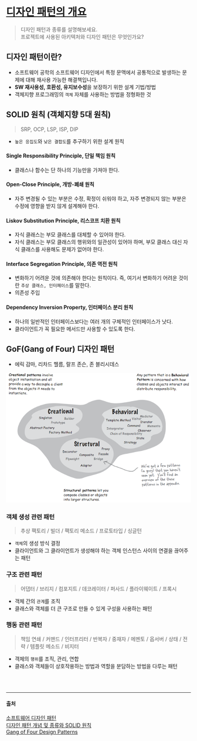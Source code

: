 # [디자인 패턴의 개요](https://github.com/gyoogle/tech-interview-for-developer/blob/master/Design%20Pattern/%5BDesign%20Pattern%5D%20Overview.md)
> 디자인 패턴과 종류를 설명해보세요.<br>
> 프로젝트에 사용된 아키텍처와 디자인 패턴은 무엇인가요?

## 디자인 패턴이란?
+ 소프트웨어 공학의 소프트웨어 디자인에서 특정 문맥에서 공통적으로 발생하는 문제에 대해 재사용 가능한 해결책입니다.
+ **SW 재사용성, 호환성, 유지보수성**을 보장하기 위한 설계 기법/방법
+ 객체지향 프로그래밍의 ```객체``` 자체를 사용하는 방법을 정형화한 것

## SOLID 원칙 (객체지향 5대 원칙)
> SRP, OCP, LSP, ISP, DIP
+ ```높은 응집도```와 ```낮은 결합도```를 추구하기 위한 설계 원칙
#### Single Responsibility Principle, 단일 책임 원칙
+ 클래스나 함수는 단 하나의 기능만을 가져야 한다.
#### Open-Close Principle, 개방-폐쇄 원칙
+ 자주 변경될 수 있는 부분은 수정, 확정이 쉬워야 하고, 자주 변경되지 않는 부분은 수정에 영향을 받지 않게 설계해야 한다.
#### Liskov Substitution Principle, 리스코프 치환 원칙
+ 자식 클래스는 부모 클래스를 대체할 수 있어야 한다.
+ 자식 클래스는 부모 클래스의 행위와의 일관성이 있어야 하며, 부모 클래스 대신 자식 클래스를 사용해도 문제가 없어야 한다.
#### Interface Segregation Principle, 의존 역전 원칙
+ 변화하기 어려운 것에 의존해야 한다는 원칙이다. 즉, 여기서 변화하기 어려운 것이란 ```추상 클래스, 인터페이스```를 말한다.
+ 의존성 주입
#### Dependency Inversion Property, 인터페이스 분리 원칙
+ 하나의 일반적인 인터페이스보다는 여러 개의 구체적인 인터페이스가 낫다.
+ 클라이언트가 꼭 필요한 메서드만 사용할 수 있도록 한다.

## GoF(Gang of Four) 디자인 패턴
+ 에릭 감마, 리차드 헬름, 랄프 존슨, 존 블리시데스

![img.png](img.png)

### 객체 생성 관련 패턴
> 추상 팩토리 / 빌더 / 팩토리 메소드 / 프로토타입 / 싱글턴
+ ```객체```의 생성 방식 결정
+ 클라이언트와 그 클라이언트가 생성해야 하는 객체 인스턴스 사이의 연결을 끊어주는 패턴
### 구조 관련 패턴
> 어댑터 / 브리지 / 컴포지트 / 데코레이터 / 퍼사드 / 플라이웨이트 / 프록시
+ 객체 간의 ```관계```를 조직
+ 클래스와 객체를 더 큰 구조로 만들 수 있게 구성을 사용하는 패턴
### 행동 관련 패턴
> 책임 연쇄 / 커맨드 / 인터프리터 / 반복자 / 중재자 / 메멘토 / 옵서버 / 상태 / 전략 / 템플릿 메소드 / 비지터
+ 객체의 ```행위```를 조직, 관리, 연합
+ 클래스와 객체들이 상호작용하는 방법과 역할을 분담하는 방법을 다루는 패턴

<br><br>
<hr>

#### 출처
[소프트웨어 디자인 패턴](https://ko.wikipedia.org/wiki/%EC%86%8C%ED%94%84%ED%8A%B8%EC%9B%A8%EC%96%B4_%EB%94%94%EC%9E%90%EC%9D%B8_%ED%8C%A8%ED%84%B4)<br>
[디자인 패턴 개념 및 종류와 SOLID 원칙](https://devmoony.tistory.com/42)<br>
[Gang of Four Design Patterns](https://www.javaguides.net/2019/01/gof-gang-of-four-design-patterns.html)<br>

